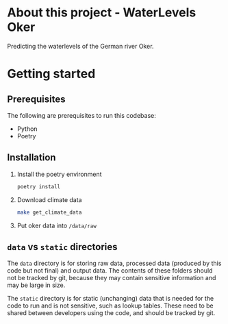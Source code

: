 # About this project - WaterLevels Oker

Predicting the waterlevels of the German river Oker.

# Getting started

## Prerequisites
The following are prerequisites to run this codebase:
 - Python
 - Poetry


 ## Installation
1. Install the poetry environment
	```sh
	poetry install
	```
2. Download climate data
    ```sh
    make get_climate_data
    ```
3. Put oker data into `/data/raw`



## `data` vs `static` directories
The `data` directory is for storing raw data, processed data (produced by this code but not final) and output data.
The contents of these folders should not be tracked by git,
because they may contain sensitive information and may be large in size.

The `static` directory is for static (unchanging) data that is needed for the code to run and is not sensitive,
such as lookup tables. These need to be shared between developers using the code, and should be tracked by git.
